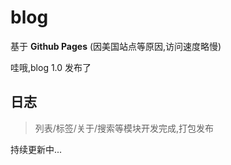 # blog

基于 **Github Pages** (因美国站点等原因,访问速度略慢)

哇哦,blog 1.0 发布了

## 日志

> 列表/标签/关于/搜索等模块开发完成,打包发布

持续更新中...